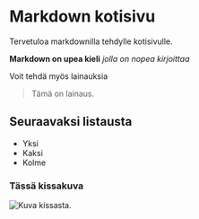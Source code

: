 # Markdown kotisivu

Tervetuloa markdownilla tehdylle kotisivulle.

**Markdown on upea kieli**
*jolla on nopea kirjoittaa*

Voit tehdä myös lainauksia
> Tämä on lainaus.

## Seuraavaksi listausta

- Yksi
- Kaksi
- Kolme

### Tässä kissakuva

![Kuva kissasta.](https://pixnio.com/free-images/2017/09/26/2017-09-26-09-45-02.jpg)